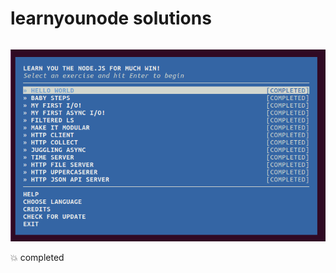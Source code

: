 # learnyounode solutions
``` learnyounode is the introductory NodeSchool.io workshop
```

![learnyounode](learnyounode.png "learnyounode_cli")

:boom: completed
